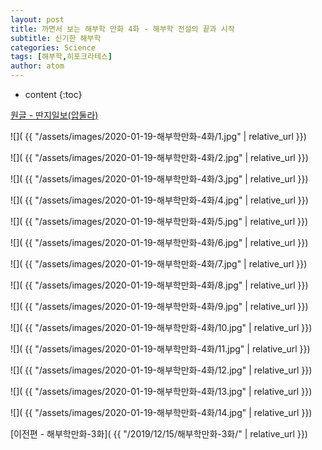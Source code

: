 ```yaml
---
layout: post
title: 까면서 보는 해부학 만화 4화 - 해부학 전설의 끝과 시작
subtitle: 신기한 해부학
categories: Science
tags: [해부학,히포크라테스]
author: atom
---
```


* content
{:toc}

[원글 - 딴지일보(압둘라)](http://www.ddanzi.com/free/591401239)

![]( {{ "/assets/images/2020-01-19-해부학만화-4화/1.jpg" | relative_url }})

![]( {{ "/assets/images/2020-01-19-해부학만화-4화/2.jpg" | relative_url }})

![]( {{ "/assets/images/2020-01-19-해부학만화-4화/3.jpg" | relative_url }})

![]( {{ "/assets/images/2020-01-19-해부학만화-4화/4.jpg" | relative_url }})

![]( {{ "/assets/images/2020-01-19-해부학만화-4화/5.jpg" | relative_url }})

![]( {{ "/assets/images/2020-01-19-해부학만화-4화/6.jpg" | relative_url }})

![]( {{ "/assets/images/2020-01-19-해부학만화-4화/7.jpg" | relative_url }})

![]( {{ "/assets/images/2020-01-19-해부학만화-4화/8.jpg" | relative_url }})

![]( {{ "/assets/images/2020-01-19-해부학만화-4화/9.jpg" | relative_url }})

![]( {{ "/assets/images/2020-01-19-해부학만화-4화/10.jpg" | relative_url }})

![]( {{ "/assets/images/2020-01-19-해부학만화-4화/11.jpg" | relative_url }})

![]( {{ "/assets/images/2020-01-19-해부학만화-4화/12.jpg" | relative_url }})

![]( {{ "/assets/images/2020-01-19-해부학만화-4화/13.jpg" | relative_url }})

![]( {{ "/assets/images/2020-01-19-해부학만화-4화/14.jpg" | relative_url }})

[이전편 - 해부학만화-3화]( {{ "/2019/12/15/해부학만화-3화/"  | relative_url }})
